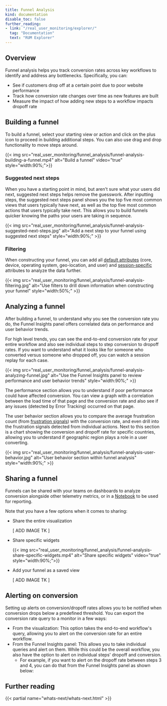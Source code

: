 ```yaml
---
title: Funnel Analysis
kind: documentation
disable_toc: false
further_reading:
- link: "/real_user_monitoring/explorer/"
  tag: "Documentation"
  text: "RUM Explorer"
---
```


## Overview

Funnel analysis helps you track conversion rates across key workflows to identify and address any bottlenecks. Specifically, you can:

- See if customers drop off at a certain point due to poor website performance
- Track how conversion rate changes over time as new features are built
- Measure the impact of how adding new steps to a workflow impacts dropoff rate

## Building a funnel

To build a funnel, select your starting view or action and click on the plus icon to proceed in building additional steps. You can also use drag and drop functionality to move steps around. 

{{< img src="real_user_monitoring/funnel_analysis/funnel-analysis-building-a-funnel.mp4" alt="Build a funnel" video="true" style="width:90%;">}}

### Suggested next steps

When you have a starting point in mind, but aren't sure what your users did next, suggested next steps helps remove the guesswork. After inputting steps, the suggested next steps panel shows you the top five most common views that users typically have next, as well as the top five most common actions that users typically take next. This allows you to build funnels quicker knowing the paths your users are taking in sequence.

{{< img src="real_user_monitoring/funnel_analysis/funnel-analysis-suggested-next-steps.jpg" alt="Add a next step to your funnel using suggested next steps" style="width:90%;" >}}

### Filtering

When constructing your funnel, you can add all [default attributes][1] (core, device, operating system, geo-location, and user) and [session-specific][2] attributes to analyze the data further.

{{< img src="real_user_monitoring/funnel_analysis/funnel-analysis-filtering.jpg" alt="Use filters to drill down information when constructing your funnel" style="width:50%;" >}}

## Analyzing a funnel

After building a funnel, to understand why you see the conversion rate you do, the Funnel Insights panel offers correlated data on performance and user behavior trends.

For high level trends, you can see the end-to-end conversion rate for your entire workflow and also see individual steps to step conversion to dropoff rates. If you want to understand what it looks like for someone who converted versus someone who dropped off, you can watch a session replay for each case.

{{< img src="real_user_monitoring/funnel_analysis/funnel-analysis-analyzing-funnel.jpg" alt="Use the Funnel Insights panel to review performance and user behavior trends" style="width:90%;" >}}

The performance section allows you to understand if poor performance could have affected conversion. You can view a graph with a correlation between the load time of that page and the conversion rate and also see if any issues (detected by Error Tracking) occurred on that page.

The user behavior section allows you to compare the average frustration count (from [frustration signals][3]) with the conversion rate, and even drill into the frustration signals detected from individual actions. Next to this section is a chart showing the conversion and dropoff rate for specific countries, allowing you to understand if geographic region plays a role in a user converting. 

{{< img src="real_user_monitoring/funnel_analysis/funnel-analysis-user-behavior.jpg" alt="User behavior section within funnel analysis" style="width:90%;" >}}

## Sharing a funnel

Funnels can be shared with your teams on dashboards to analyze conversion alongside other telemetry metrics, or in a [Notebook][4] to be used for reporting.

Note that you have a few options when it comes to sharing:

- Share the entire visualization 

  [ ADD IMAGE TK ]

- Share specific widgets

  {{< img src="real_user_monitoring/funnel_analysis/funnel-analysis-share-specific-widgets.mp4" alt="Share specific widgets" video="true" style="width:90%;">}}

- Add your funnel as a saved view

  [ ADD IMAGE TK ]

## Alerting on conversion

Setting up alerts on conversion/dropoff rates allows you to be notified when conversion drops below a predefined threshold. You can export the conversion rate query to a monitor in a few ways:

- From the visualization: This option takes the end-to-end workflow's query, allowing you to alert on the conversion rate for an entire workflow. 
- From the Funnel Insights panel: This allows you to take individual queries and alert on them. While this could be the overall workflow, you also have the option to alert on individual steps' dropoff and conversion.
  - For example, if you want to alert on the dropoff rate between steps 3 and 4, you can do that from the Funnel Insights panel as shown below:


## Further reading

{{< partial name="whats-next/whats-next.html" >}}

[1]: /real_user_monitoring/browser/data_collected/#default-attributes
[2]: /real_user_monitoring/browser/data_collected/#session-metrics
[3]: /real_user_monitoring/frustration_signals/
[4]: /notebooks/